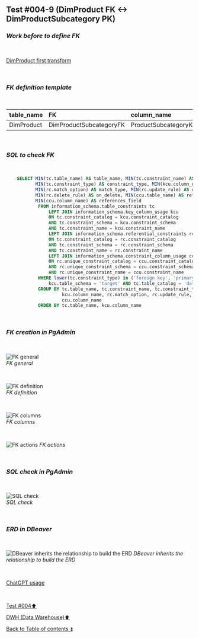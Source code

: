 ## Test #004-9 (DimProduct FK <-> DimProductSubcategory PK)  

### **_Work before to define FK_**  

<p><br></p>

[DimProduct first transform](../dbo.DimProduct.md)

<p><br></p>

### **_FK definition template_**  

<p><br></p> 

| table_name   | FK                      | column_name           | references_table      | PK                         | references_field        | match_type | on_delete | on_update |
| :----------- | :---------------------- | :-------------------- | :-------------------- | :------------------------- | :---------------------- | :--------- | :-------: | :-------: |
| DimProduct   | DimProductSubcategoryFK | ProductSubcategoryKey | DimProductSubcategory | DimProductSubcategory_pkey | ProductSubcategoryKey   | full       | X         | X         |

<p><br></p>

### **_SQL to check FK_**  

<p><br></p>

````SQL 
	SELECT MIN(tc.table_name) AS table_name, MIN(tc.constraint_name) AS constraint_name, 
		   MIN(tc.constraint_type) AS constraint_type, MIN(kcu.column_name) AS column_name, 
		   MIN(rc.match_option) AS match_type, MIN(rc.update_rule) AS on_update, 
		   MIN(rc.delete_rule) AS on_delete, MIN(ccu.table_name) AS references_table,
		   MIN(ccu.column_name) AS references_field
		   	FROM information_schema.table_constraints tc
				LEFT JOIN information_schema.key_column_usage kcu
				ON tc.constraint_catalog = kcu.constraint_catalog
				AND tc.constraint_schema = kcu.constraint_schema
				AND tc.constraint_name = kcu.constraint_name
				LEFT JOIN information_schema.referential_constraints rc
				ON tc.constraint_catalog = rc.constraint_catalog
				AND tc.constraint_schema = rc.constraint_schema
				AND tc.constraint_name = rc.constraint_name
				LEFT JOIN information_schema.constraint_column_usage ccu
				ON rc.unique_constraint_catalog = ccu.constraint_catalog
				AND rc.unique_constraint_schema = ccu.constraint_schema
				AND rc.unique_constraint_name = ccu.constraint_name
			WHERE lower(tc.constraint_type) in ('foreign key', 'primary key') AND
				kcu.table_schema = 'target' AND tc.table_catalog = 'datawarehouse' AND tc.table_name = 'DimProduct'
			GROUP BY tc.table_name, tc.constraint_name, tc.constraint_type, 
					 kcu.column_name, rc.match_option, rc.update_rule, rc.delete_rule , ccu.table_name ,
		             ccu.column_name
			ORDER BY tc.table_name, kcu.column_name
````

<p><br></p>

### **_FK creation in PgAdmin_**

<p><br></p>

![FK general](https://i.imgur.com/eNlUqLM.png)  
_FK general_  

<p><br></p>

![FK definition](https://i.imgur.com/mNGMtyj.png)  
_FK definition_  

<p><br></p>

![FK columns](https://i.imgur.com/CxpaUu6.png)  
_FK columns_  

<p><br></p>

![FK actions](https://i.imgur.com/bzPYbyk.png) 
_FK actions_  

<p><br></p>

### **_SQL check in PgAdmin_**

<p><br></p>

![SQL check](https://i.imgur.com/6QgB2V0.png)  
_SQL check_  

<p><br></p>

### **_ERD in DBeaver_**  

<p><br></p>

![DBeaver inherits the relationship to build the ERD](https://i.imgur.com/gKbqzts.png)
_DBeaver inherits the relationship to build the ERD_

<p><br></p> 

[ChatGPT usage](../../CHATGPT_USAGE.md)  

<p><br></p>

[Test #004:arrow_up:](t004.md)  

[DWH (Data Warehouse):arrow_up:](../dwh.md)  

[Back to Table of contents :arrow_double_up:](../../README.md)   